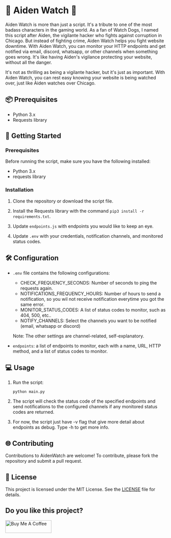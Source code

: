 # 🚨 Aiden Watch 🚨

Aiden Watch is more than just a script. It's a tribute to one of the most badass characters in the gaming world. As a fan of Watch Dogs, I named this script after Aiden, the vigilante hacker who fights against corruption in Chicago. But instead of fighting crime, Aiden Watch helps you fight website downtime. With Aiden Watch, you can monitor your HTTP endpoints and get notified via email, discord, whatsapp, or other channels when something goes wrong. It's like having Aiden's vigilance protecting your website, without all the danger. 

It's not as thrilling as being a vigilante hacker, but it's just as important. With Aiden Watch, you can rest easy knowing your website is being watched over, just like Aiden watches over Chicago.

## 📦 Prerequisites

- Python 3.x
- Requests library

## 🚀 Getting Started

### Prerequisites

Before running the script, make sure you have the following installed:

- Python 3.x
- requests library

### Installation

1. Clone the repository or download the script file.

2. Install the Requests library with the command `pip3 install -r requirements.txt`.

3. Update `endpoints.js` with endpoints you would like to keep an eye.

4. Update `.env` with your credentials, notification channels, and monitored status codes.

## 🛠️ Configuration

- `.env` file contains the following configurations:
    - CHECK_FREQUENCY_SECONDS:          Number of seconds to ping the requests again.
    - NOTIFICATIONS_FREQUENCY_HOURS:    Number of hours to send a notification, so you wil not receive notification everytime you got the same error.
    - MONITOR_STATUS_CODES:             A list of status codes to monitor, such as 404, 500, etc..
    - NOTIFY_CHANNELS:                  Select the channels you want to be notified (email, whatsapp or discord)
    
    Note: The other settings are channel-related, self-explanatory.

- `endpoints`: a list of endpoints to monitor, each with a name, URL, HTTP method, and a list of status codes to monitor.

## 💻 Usage

1. Run the script:
    ```
    python main.py
    ```

2. The script will check the status code of the specified endpoints and send notifications to the configured channels if any monitored status codes are returned.

3. For now, the script just have -v flag that give more detail about endpoints as debug. Type -h to get more info.


## 🌐 Contributing

Contributions to AidenWatch are welcome! To contribute, please fork the repository and submit a pull request.

## 📄 License

This project is licensed under the MIT License. See the [LICENSE](LICENSE) file for details.

## Do you like this project?
<a href="https://www.buymeacoffee.com/cyphercut" target="_blank"><img src="https://cdn.buymeacoffee.com/buttons/v2/default-blue.png" alt="Buy Me A Coffee" style="height: 40px !important;width: 145px !important;" ></a>

